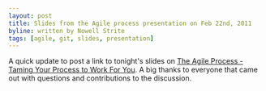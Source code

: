 ```yaml
---
layout: post
title: Slides from the Agile process presentation on Feb 22nd, 2011
byline: written by Nowell Strite
tags: [agile, git, slides, presentation]
---
```


A quick update to post a link to tonight's slides on 
[The Agile Process - Taming Your Process to Work For You](http://slidesha.re/hYSdxZ).
A big thanks to everyone that came out with questions and contributions to the
discussion.
